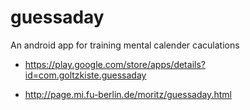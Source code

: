 # guessaday

An android app for training mental calender caculations

 - https://play.google.com/store/apps/details?id=com.goltzkiste.guessaday

 - http://page.mi.fu-berlin.de/moritz/guessaday.html

